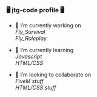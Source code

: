 ### 🖥️ jtg-code profile 🖥️


- 🔭 I’m currently working on<br>
  *Fly_Survival* <br>
  *Fly_Roleplay* <br>
  
- 🌱 I’m currently learning<br>
  *Javascript* <br>
  *HTML/CSS* <br>
  
- 👯 I’m looking to collaborate on<br>
  *FiveM stuff* <br>
  *HTML/CSS stuff* <br>
